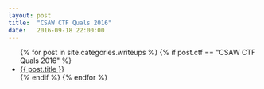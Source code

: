 ```yaml
---
layout: post
title:  "CSAW CTF Quals 2016"
date:   2016-09-18 22:00:00
---
```


<ul class='posts'>
    {% for post in site.categories.writeups %}
        {% if post.ctf == "CSAW CTF Quals 2016" %}
        <li>
          <a href='{{ post.url }}'>{{ post.title }}</a>
        </li>
        {% endif %}
    {% endfor %}
</ul>
